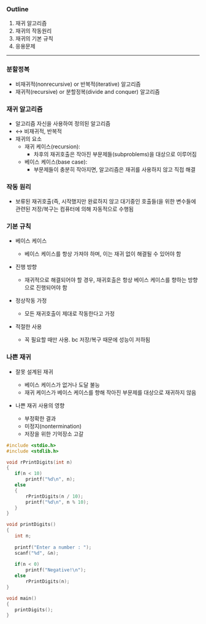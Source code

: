 ### Outline

1. 재귀 알고리즘
2. 재귀의 작동원리
3. 재귀의 기본 규칙
4. 응용문제


---



### 분할정복

- 비재귀적(nonrecursive) or 반복적(iterative) 알고리즘
- 재귀적(recursive) or 분할정복(divide and conquer) 알고리즘



### 재귀 알고리즘

- 알고리즘 자신을 사용하여 정의된 알고리즘
- ↔ 비재귀적, 반복적
- 재귀의 요소
    - 재귀 케이스(recursion):
        - 차후의 재귀호출은 작아진 부문제들(subproblems)을 대상으로 이루어짐
    - 베이스 케이스(base case):
        - 부문제들이 충분히 작아지면, 알고리즘은 재귀를 사용하지 않고 직접 해결



### 작동 원리

- 보류된 재귀호출(즉, 시작했지만 완료하지 않고 대기중인 호출들(을 위한 변수들에 관련된 저장/복구는 컴퓨터에 의해 자동적으로 수행됨



### 기본 규칙

- 베이스 케이스
    - 베이스 케이스를 항상 가져야 하며, 이는 재귀 없이 해결될 수 있어야 함

- 진행 방향
    - 재귀적으로 해결되어야 할 경우, 재귀호출은 항상 베이스 케이스를 향하는 방향으로 진행되어야 함

- 정상작동 가정
    - 모든 재귀호출이 제대로 작동한다고 가정

- 적절한 사용
    - 꼭 필요할 때만 사용. bc 저장/복구 때문에 성능이 저하됨



### 나쁜 재귀

- 잘못 설계된 재귀
    - 베이스 케이스가 없거나 도달 불능
    - 재귀 케이스가 베이스 케이스를 향해 작아진 부문제를 대상으로 재귀하지 않음

- 나쁜 재귀 사용의 영향
    - 부정확한 결과
    - 미정지(nontermination)
    - 저장을 위한 기억장소 고갈
 
 
 
 ```c
#include <stdio.h>
#include <stdlib.h>

void rPrintDigits(int n)
{
    if(n < 10)
        printf("%d\n", n);
    else
    {
        rPrintDigits(n / 10);
        printf("%d\n", n % 10);
    }
}

void printDigits()
{
    int n;
    
    printf("Enter a number : ");
    scanf("%d", &n);
    
    if(n < 0)
        printf("Negative!\n");
    else
        rPrintDigits(n);
}

void main()
{
    printDigits();
}
```
